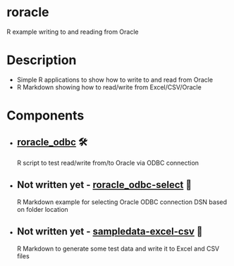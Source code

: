 # roracle
R example writing to and reading from Oracle

# Description

- Simple R applications to show how to write to and read from Oracle
- R Markdown showing how to read/write from Excel/CSV/Oracle

# Components
- ## [roracle_odbc](https://github.com/DykemaBill/roracle/blob/main/roracle_odbc.R) :hammer_and_wrench:
    R script to test read/write from/to Oracle via ODBC connection
- ## Not written yet - [roracle_odbc-select](https://github.com/DykemaBill/roracle/blob/main/roracle_odbc-select.R) :notebook:
    R Markdown example for selecting Oracle ODBC connection DSN based on folder location
- ## Not written yet - [sampledata-excel-csv](https://github.com/DykemaBill/roracle/blob/main/sampledata-excel-csv.R) :notebook:
    R Markdown to generate some test data and write it to Excel and CSV files